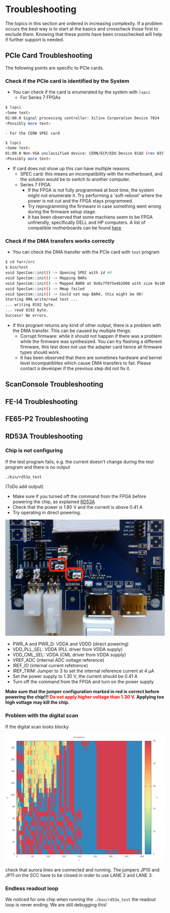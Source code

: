 # Troubleshooting

The topics in this section are ordered in increasing complexity. If a problem occurs the best way is to start at the basics and crosscheck those first to exclude them. Knowing that these points have been crosschecked will help if further support is needed.

## PCIe Card Troubleshooting

The following points are specific to PCIe cards.

### Check if the PCIe card is identified by the System
- You can check if the card is enumerated by the system with ``lspci``
    - For Series 7 FPGAs
```bash
$ lspci
<Some text>
02:00.0 Signal processing controller: Xilinx Corporation Device 7024
<Possibly more text>
```
    - For the CERN SPEC card
```bash
$ lspci
<Some text>
01:00.0 Non-VGA unclassified device: CERN/ECP/EDU Device 018d (rev 03)
<Possibly more text>
```
- If card does not show up this can have multiple reasons.
    - SPEC card: this means an incompatibility with the motherboard, and the solution would be to switch to another computer.
    - Series 7 FPGA: 
        - If the FPGA is not fully programmed at boot time, the system might not enumerate it. Try performing a 'soft-reboot' where the power is not cut and the FPGA stays programmed.
        - Try reprogramming the firmware in case something went wrong during the firmware setup stage.
        - It has been observed that some machiens seem to be FPGA unfriendly, specifically DELL and HP computers. A list of compatible motherboards can be found [here](compatability.md)

### Check if the DMA transfers works correctly

- You can check the DMA transfer with the PCIe card with ``test`` program
```bash
$ cd Yarr/src
$ bin/test
void SpecCom::init() -> Opening SPEC with id #0
void SpecCom::init() -> Mapping BARs
void SpecCom::init() -> Mapped BAR0 at 0x0x7f075e4b2000 with size 0x100000
void SpecCom::init() -> Mmap failed
void SpecCom::init() -> Could not map BAR4, this might be OK!
Starting DMA write/read test ...
... writing 8192 byte.
... read 8192 byte.
Success! No errors.
```
- If this program returns any kind of other output, there is a problem with the DMA transfer. This can be caused by multiple things:
    - Corrupt firmware: while it should not happen if there was a problem while the firmware was synthesized. You can try flashing a different firmware, this test does not use the adapter card hence all firmware types should work.
    - It has been observed that there are sometimes hardware and kernel level incompatiblites which cause DMA transfers to fail. Please contact a developer if the previous step did not fix it.

## ScanConsole Troubleshooting

## FE-I4 Troubleshooting

## FE65-P2 Troubleshooting

## RD53A Troubleshooting

### Chip is not configuring

If the test program fails, e.g. the current doesn't change during the test program and there is no output
```
./bin/rd53a_test
```

(ToDo add output)

- Make sure if you turned off the command from the FPGA before powering the chip, as explained [RD53A](rd53a.md)
- Check that the power is 1.80 V and the current is above 0.41 A
- Try operating in direct powering.

![Jumper configuration for **direct powering** on the SCC ](images/IMG_20180305_170121.jpg)

- PWR_A and PWR_D: VDDA and VDDD (direct powering)
- VDD_PLL_SEL: VDDA (PLL driver from VDDA supply)
- VDD_CML_SEL: VDDA (CML driver from VDDA supply)
- VREF_ADC (internal ADC voltage reference)
- IREF_IO (internal current refetrence)
- IREF_TRIM: Jumper to 3 to set the internal reference current at 4 μA
- Set the power supply to 1.30 V, the current should be 0.41 A
- Turn off the command from the FPGA and turn on the power supply

**Make sure that the jumper configuration marked in red is correct before powering the chip!!! <span style="color:red"> Do not apply higher voltage than **1.30 V**</span>. Applying too high voltage may kill the chip.**

### Problem with the digital scan

If the digital scan looks blocky

![Digital scan example](images/rd53a_proto_digital_Occupancy.png)

check that aurora lines are connected and running. The jumpers JP10 and JP11 on the SCC have to be closed in order to use LANE 2 and LANE 3.

### Endless readout loop

We noticed for one chip when running the `./bin/rd53a_test` the readout loop is never ending. We are still debugging this!


